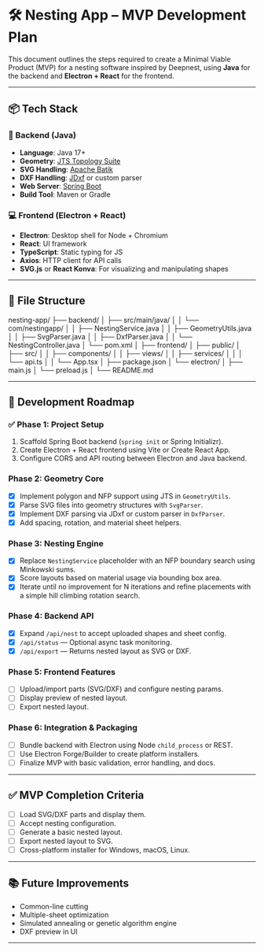 # 🛠️ Nesting App – MVP Development Plan

This document outlines the steps required to create a Minimal Viable Product (MVP) for a nesting software inspired by Deepnest, using **Java** for the backend and **Electron + React** for the frontend.

---

## 📦 Tech Stack

### 🔧 Backend (Java)
- **Language**: Java 17+
- **Geometry**: [JTS Topology Suite](https://locationtech.github.io/jts/)
- **SVG Handling**: [Apache Batik](https://xmlgraphics.apache.org/batik/)
- **DXF Handling**: [JDxf](https://github.com/burkmarr/JDxf) or custom parser
- **Web Server**: [Spring Boot](https://spring.io/projects/spring-boot)
- **Build Tool**: Maven or Gradle

### 💻 Frontend (Electron + React)
- **Electron**: Desktop shell for Node + Chromium
- **React**: UI framework
- **TypeScript**: Static typing for JS
- **Axios**: HTTP client for API calls
- **SVG.js** or **React Konva**: For visualizing and manipulating shapes

---

## 📁 File Structure

nesting-app/
├── backend/
│ ├── src/main/java/
│ │ └── com/nestingapp/
│ │ ├── NestingService.java
│ │ ├── GeometryUtils.java
│ │ ├── SvgParser.java
│ │ ├── DxfParser.java
│ │ └── NestingController.java
│ └── pom.xml
│
├── frontend/
│ ├── public/
│ ├── src/
│ │ ├── components/
│ │ ├── views/
│ │ ├── services/
│ │ │ └── api.ts
│ │ └── App.tsx
│ ├── package.json
│ └── electron/
│ ├── main.js
│ └── preload.js
│
└── README.md

---

## 🧭 Development Roadmap

### ✅ Phase 1: Project Setup
1. Scaffold Spring Boot backend (`spring init` or Spring Initializr).
2. Create Electron + React frontend using Vite or Create React App.
3. Configure CORS and API routing between Electron and Java backend.

### Phase 2: Geometry Core
- [x] Implement polygon and NFP support using JTS in `GeometryUtils`.
- [x] Parse SVG files into geometry structures with `SvgParser`.
- [x] Implement DXF parsing via JDxf or custom parser in `DxfParser`.
- [x] Add spacing, rotation, and material sheet helpers.

### Phase 3: Nesting Engine
- [x] Replace `NestingService` placeholder with an NFP boundary search using
      Minkowski sums.
- [x] Score layouts based on material usage via bounding box area.
- [x] Iterate until no improvement for N iterations and refine placements with
      a simple hill climbing rotation search.

### Phase 4: Backend API
- [x] Expand `/api/nest` to accept uploaded shapes and sheet config.
- [x] `/api/status` — Optional async task monitoring.
- [x] `/api/export` — Returns nested layout as SVG or DXF.

### Phase 5: Frontend Features
- [ ] Upload/import parts (SVG/DXF) and configure nesting params.
- [ ] Display preview of nested layout.
- [ ] Export nested layout.

### Phase 6: Integration & Packaging
- [ ] Bundle backend with Electron using Node `child_process` or REST.
- [ ] Use Electron Forge/Builder to create platform installers.
- [ ] Finalize MVP with basic validation, error handling, and docs.

---

## ✅ MVP Completion Criteria
- [ ] Load SVG/DXF parts and display them.
- [ ] Accept nesting configuration.
- [ ] Generate a basic nested layout.
- [ ] Export nested layout to SVG.
- [ ] Cross-platform installer for Windows, macOS, Linux.

---

## 📚 Future Improvements
- Common-line cutting
- Multiple-sheet optimization
- Simulated annealing or genetic algorithm engine
- DXF preview in UI

---
